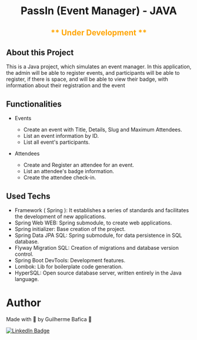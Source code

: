 <h1 align="center">PassIn (Event Manager) - JAVA</h1>

<h2 align="center" style="color:orange;">** Under Development **</h1>

## About this Project

This is a Java project, which simulates an event manager. In this application, the admin will be able to register events, and participants will be able to register, if there is space, and will be able to view their badge, with information about their registration and the event

## Functionalities

- Events

  - Create an event with Title, Details, Slug and Maximum Attendees.
  - List an event information by ID.
  - List all event's participants.

- Attendees
  - Create and Register an attendee for an event.
  - List an attendee's badge information.
  - Create the attendee check-in.

## Used Techs

- Framework ( Spring ): It establishes a series of standards and facilitates the development of new applications.
- Spring Web WEB: Spring submodule, to create web applications.
- Spring initializer: Base creation of the project.
- Spring Data JPA SQL: Spring submodule, for data persistence in SQL database.
- Flyway Migration SQL: Creation of migrations and database version control.
- Spring Boot DevTools: Development features.
- Lombok: Lib for boilerplate code generation.
- HyperSQL: Open source database server, written entirely in the Java language.

# Author

Made with 💚 by Guilherme Bafica 👋

[![LinkedIn Badge](https://img.shields.io/badge/-GuilhermeBafica-blue?style=flat-square&logo=Linkedin&logoColor=white&link=https://www.linkedin.com/in/guilhermebafica/)](https://www.linkedin.com/in/guilhermebafica/)

